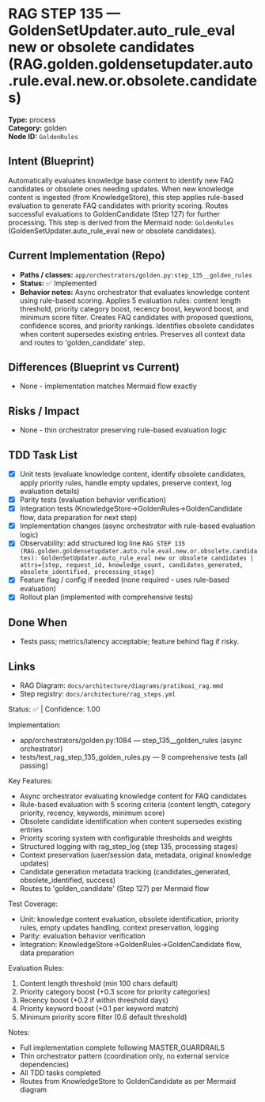 # RAG STEP 135 — GoldenSetUpdater.auto_rule_eval new or obsolete candidates (RAG.golden.goldensetupdater.auto.rule.eval.new.or.obsolete.candidates)

**Type:** process  
**Category:** golden  
**Node ID:** `GoldenRules`

## Intent (Blueprint)
Automatically evaluates knowledge base content to identify new FAQ candidates or obsolete ones needing updates. When new knowledge content is ingested (from KnowledgeStore), this step applies rule-based evaluation to generate FAQ candidates with priority scoring. Routes successful evaluations to GoldenCandidate (Step 127) for further processing. This step is derived from the Mermaid node: `GoldenRules` (GoldenSetUpdater.auto_rule_eval new or obsolete candidates).

## Current Implementation (Repo)
- **Paths / classes:** `app/orchestrators/golden.py:step_135__golden_rules`
- **Status:** ✅ Implemented
- **Behavior notes:** Async orchestrator that evaluates knowledge content using rule-based scoring. Applies 5 evaluation rules: content length threshold, priority category boost, recency boost, keyword boost, and minimum score filter. Creates FAQ candidates with proposed questions, confidence scores, and priority rankings. Identifies obsolete candidates when content supersedes existing entries. Preserves all context data and routes to 'golden_candidate' step.

## Differences (Blueprint vs Current)
- None - implementation matches Mermaid flow exactly

## Risks / Impact
- None - thin orchestrator preserving rule-based evaluation logic

## TDD Task List
- [x] Unit tests (evaluate knowledge content, identify obsolete candidates, apply priority rules, handle empty updates, preserve context, log evaluation details)
- [x] Parity tests (evaluation behavior verification)
- [x] Integration tests (KnowledgeStore→GoldenRules→GoldenCandidate flow, data preparation for next step)
- [x] Implementation changes (async orchestrator with rule-based evaluation logic)
- [x] Observability: add structured log line
  `RAG STEP 135 (RAG.golden.goldensetupdater.auto.rule.eval.new.or.obsolete.candidates): GoldenSetUpdater.auto_rule_eval new or obsolete candidates | attrs={step, request_id, knowledge_count, candidates_generated, obsolete_identified, processing_stage}`
- [x] Feature flag / config if needed (none required - uses rule-based evaluation)
- [x] Rollout plan (implemented with comprehensive tests)

## Done When
- Tests pass; metrics/latency acceptable; feature behind flag if risky.

## Links
- RAG Diagram: `docs/architecture/diagrams/pratikoai_rag.mmd`
- Step registry: `docs/architecture/rag_steps.yml`


<!-- AUTO-AUDIT:BEGIN -->
Status: ✅  |  Confidence: 1.00

Implementation:
- app/orchestrators/golden.py:1084 — step_135__golden_rules (async orchestrator)
- tests/test_rag_step_135_golden_rules.py — 9 comprehensive tests (all passing)

Key Features:
- Async orchestrator evaluating knowledge content for FAQ candidates
- Rule-based evaluation with 5 scoring criteria (content length, category priority, recency, keywords, minimum score)
- Obsolete candidate identification when content supersedes existing entries
- Priority scoring system with configurable thresholds and weights
- Structured logging with rag_step_log (step 135, processing stages)
- Context preservation (user/session data, metadata, original knowledge updates)
- Candidate generation metadata tracking (candidates_generated, obsolete_identified, success)
- Routes to 'golden_candidate' (Step 127) per Mermaid flow

Test Coverage:
- Unit: knowledge content evaluation, obsolete identification, priority rules, empty updates handling, context preservation, logging
- Parity: evaluation behavior verification
- Integration: KnowledgeStore→GoldenRules→GoldenCandidate flow, data preparation

Evaluation Rules:
1. Content length threshold (min 100 chars default)
2. Priority category boost (+0.3 score for priority categories)
3. Recency boost (+0.2 if within threshold days)
4. Priority keyword boost (+0.1 per keyword match)
5. Minimum priority score filter (0.6 default threshold)

Notes:
- Full implementation complete following MASTER_GUARDRAILS
- Thin orchestrator pattern (coordination only, no external service dependencies)
- All TDD tasks completed
- Routes from KnowledgeStore to GoldenCandidate as per Mermaid diagram
<!-- AUTO-AUDIT:END -->